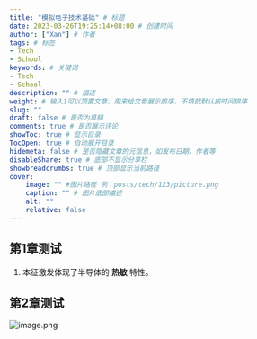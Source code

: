 ```yaml
---
title: "模拟电子技术基础" # 标题
date: 2023-03-26T19:25:14+08:00 # 创建时间
author: ["Xan"] # 作者
tags: # 标签
- Tech 
- School
keywords: # 关键词
- Tech 
- School
description: "" # 描述
weight: # 输入1可以顶置文章，用来给文章展示排序，不填就默认按时间排序
slug: ""
draft: false # 是否为草稿
comments: true # 是否展示评论
showToc: true # 显示目录
TocOpen: true # 自动展开目录
hidemeta: false # 是否隐藏文章的元信息，如发布日期、作者等
disableShare: true # 底部不显示分享栏
showbreadcrumbs: true # 顶部显示当前路径
cover:
    image: "" #图片路径 例：posts/tech/123/picture.png
    caption: "" # 图片底部描述
    alt: ""
    relative: false
---
```


## 第1章测试
1. 本征激发体现了半导体的 **热敏** 特性。
## 第2章测试
![image.png](https://bu.dusays.com/2023/04/09/6432b9b15f0c0.png)
